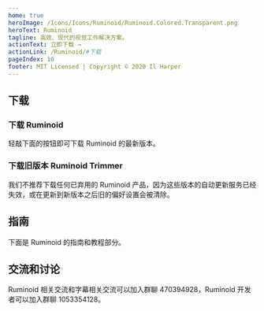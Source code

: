 ```yaml
---
home: true
heroImage: /Icons/Icons/Ruminoid/Ruminoid.Colored.Transparent.png
heroText: Ruminoid
tagline: 高效、现代的视觉工作解决方案。
actionText: 立即下载 →
actionLink: /Ruminoid/#下载
pageIndex: 10
footer: MIT Licensed | Copyright © 2020 Il Harper
---
```


## 下载

### 下载 Ruminoid

轻敲下面的按钮即可下载 Ruminoid 的最新版本。

<select-button title="Ruminoid" description="最新版本" href="https://update.ruminoid.world/stable/RuminoidSetup.exe" outer></select-button>

### 下载旧版本 Ruminoid Trimmer <Badge type="error" text="已弃用"/>

我们不推荐下载任何已弃用的 Ruminoid 产品，因为这些版本的自动更新服务已经失效，或在更新到新版本之后旧的偏好设置会被清除。

<select-button title="旧版 Ruminoid Trimmer（不推荐）" description="版本0.1.2" href="https://ruminoid.vbox.moe/res/trimmer/releases/Trimmer-Setup.exe" outer></select-button>

## 指南

下面是 Ruminoid 的指南和教程部分。

<select-button title="用户指南" description="Ruminoid 及其子产品的用户指南和帮助说明。" href="Guide/"></select-button>

<select-button title="开发者指南" description="面向开发者的 Ruminoid 指南。" href="Develop/"></select-button>

## 交流和讨论

Ruminoid 相关交流和字幕相关交流可以加入群聊 470394928，Ruminoid 开发者可以加入群聊 1053354128。
